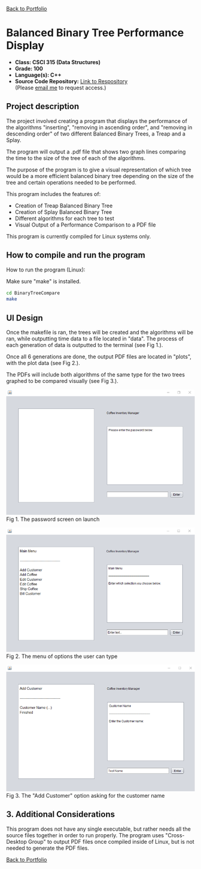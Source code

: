 [Back to Portfolio](./)

Balanced Binary Tree Performance Display
===============

-   **Class: CSCI 315 (Data Structures)** 
-   **Grade: 100** 
-   **Language(s): C++** 
-   **Source Code Repository:** [Link to Respository](https://github.com/AlexThomp1/BalancedBinaryTreeDisplay)  
    (Please [email me](mailto:amthompson1@csustudent.net?subject=GitHub%20Access) to request access.)

## Project description

The project involved creating a program that displays the performance of the algorithms "inserting", "removing in ascending order", and "removing in descending order" of two different Balanced Binary Trees, a Treap and a Splay. 

The program will output a .pdf file that shows two graph lines comparing the time to the size of the tree of each of the algorithms. 

The purpose of the program is to give a visual representation of which tree would be a more efficient balanced binary tree depending on the size of the tree and certain operations needed to be performed.

This program includes the features of:
- Creation of Treap Balanced Binary Tree
- Creation of Splay Balanced Binary Tree
- Different algorithms for each tree to test
- Visual Output of a Performance Comparison to a PDF file

This program is currently compiled for Linux systems only.

## How to compile and run the program

How to run the program (Linux):

Make sure "make" is installed.
```bash
cd BinaryTreeCompare
make
```

## UI Design

Once the makefile is ran, the trees will be created and the algorithms will be ran, while outputting time data to a file located in "data". The process of each generation of data is outputted to the terminal (see Fig 1.).

Once all 6 generations are done, the output PDF files are located in "plots", with the plot data (see Fig 2.).

The PDFs will include both algorithms of the same type for the two trees graphed to be compared visually (see Fig 3.).

![screenshot](images/project1/coffee_password.png)  
Fig 1. The password screen on launch

![screenshot](images/project1/coffee_menmu.png)  
Fig 2. The menu of options the user can type

![screenshot](images/project1/coffee_addcust.png)  
Fig 3. The "Add Customer" option asking for the customer name

## 3. Additional Considerations

This program does not have any single executable, but rather needs all the source files together in order to run properly. The program uses "Cross-Desktop Group" to output PDF files once compiled inside of Linux, but is not needed to generate the PDF files.

[Back to Portfolio](./)
